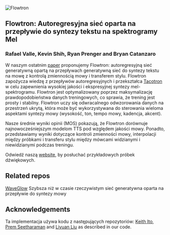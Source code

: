 ![Flowtron](https://nv-adlr.github.io/images/flowtron_logo.png "Flowtron")

## Flowtron: Autoregresyjna sieć oparta na przepływie do syntezy tekstu na spektrogramy Mel

### Rafael Valle, Kevin Shih, Ryan Prenger and Bryan Catanzaro


W naszym ostatnim [paper] proponujemy Flowtron: autoregresyjną sieć generatywną
opartą na przepływach generatywną sieć do syntezy tekstu na mowę z kontrolą
zmiennością mowy i transferem stylu. Flowtron zapożycza wiedzę z przepływów autoregresyjnych
i przekształca [Tacotron] w celu zapewnienia wysokiej jakości i ekspresyjnej syntezy mel-spektrogramu.
Flowtron jest optymalizowany poprzez maksymalizację prawdopodobieństwa danych treningowych,
co sprawia, że trening jest prosty i stabilny. Flowtron uczy się odwracalnego
odwzorowania danych na przestrzeń ukrytą, która może być wykorzystywana do sterowania
wieloma aspektami syntezy mowy (wysokość, ton, tempo mowy, kadencja, akcent).

Nasze średnie wyniki opinii (MOS) pokazują, że Flowtron dorównuje najnowocześniejszym modelom TTS
pod względem jakości mowy. Ponadto, przedstawiamy wyniki dotyczące kontroli
zmienności mowy, interpolacji między próbkami i transferu stylu między
mówcami widzianymi i niewidzianymi podczas treningu.

Odwiedź naszą [website], by posłuchać przykładowych próbek dźwiękowych.


## Related repos
[WaveGlow](https://github.com/NVIDIA/WaveGlow) Szybsza niż w czasie rzeczywistym
sieć generatywna oparta na przepływie do syntezy mowy

## Acknowledgements
Ta implementacja używa kodu z następujących repozytoriów: [Keith
Ito](https://github.com/keithito/tacotron/), [Prem
Seetharaman](https://github.com/pseeth/pytorch-stft) and [Liyuan Liu](https://github.com/LiyuanLucasLiu/RAdam) as described in our code.

[ignored]: https://github.com/NVIDIA/flowtron/config.json#L12
[paper]: https://arxiv.org/abs/2005.05957
[Flowtron LJS]: https://drive.google.com/open?id=1Cjd6dK_eFz6DE0PKXKgKxrzTUqzzUDW-
[Flowtron LibriTTS]: https://drive.google.com/open?id=1KhJcPawFgmfvwV7tQAOeC253rYstLrs8
[Flowtron LibriTTS2K]: https://drive.google.com/open?id=1sKTImKkU0Cmlhjc_OeUDLrOLIXvUPwnO
[WaveGlow]: https://drive.google.com/open?id=1rpK8CzAAirq9sWZhe9nlfvxMF1dRgFbF
[PyTorch]: https://github.com/pytorch/pytorch#installation
[website]: https://nv-adlr.github.io/Flowtron
[AMP]: https://github.com/NVIDIA/apex/tree/master/apex/amp
[Tacotron]: https://arxiv.org/abs/1712.05884
